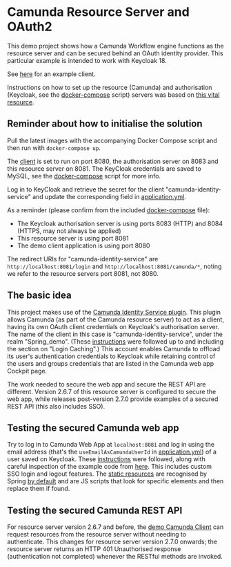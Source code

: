 # Camunda Resource Server and OAuth2

This demo project shows how a Camunda Workflow engine functions as the resource server and 
can be secured behind an OAuth identity provider. This particular example is intended to work with Keycloak 18.

See [here](https://github.com/jfspps/CamundaOAuthClientDemo) for an example client.

Instructions on how to set up the resource (Camunda) and authorisation (Keycloak, see the [docker-compose](/docker/docker-compose.yml) script) 
servers was based on [this vital resource](https://github.com/camunda-community-hub/camunda-bpm-identity-keycloak).

## Reminder about how to initialise the solution

Pull the latest images with the accompanying Docker Compose script and then run with `docker-compose up`.

The [client]((https://github.com/jfspps/CamundaOAuthClientDemo)) is set to run on port 8080, the authorisation server on 8083 and this resource server on 8081. 
The KeyCloak credentials are saved to MySQL, see the [docker-compose](docker/docker-compose.yml) script for more info.

Log in to KeyCloak and retrieve the secret for the client "camunda-identity-service" and update the corresponding field
in [application.yml](/src/main/resources/application.yml).

As a reminder (please confirm from the included [docker-compose](docker/docker-compose.yml) file):

+ The Keycloak authorisation server is using ports 8083 (HTTP) and 8084 (HTTPS, may not always be applied)
+ This resource server is using port 8081
+ The demo client application is using port 8080

The redirect URIs for "camunda-identity-service" are `http://localhost:8081/login` and `http://localhost:8081/camunda/*`, noting we refer to
the resource servers port 8081, not 8080.

## The basic idea

This project makes use of the [Camunda Identity Service plugin](https://github.com/camunda-community-hub/camunda-platform-7-keycloak).
This plugin allows Camunda (as part of the Camunda resource server) to act as a client, having its own OAuth client credentials 
on Keycloak's authorisation server. The name of the client in this case is "camunda-identity-service", under the realm "Spring_demo". (These
[instructions](https://github.com/camunda-community-hub/camunda-platform-7-keycloak#prerequisites-in-your-keycloak-realm) were followed up to 
and including the section on "Login Caching".) This account enables Camunda to offload its user's authentication credentials 
to Keycloak while retaining control of the users and groups credentials that are listed in the Camunda web app Cockpit page.

The work needed to secure the web app and secure the REST API are different. Version 2.6.7 of this resource server is configured to secure
the web app, while releases post-version 2.7.0 provide examples of a secured REST API (this also includes SSO).

## Testing the secured Camunda web app

Try to log in to Camunda Web App at `localhost:8081` and log in using the email address (that's the `useEmailAsCamundaUserId` 
in [application.yml](/src/main/resources/application.yml)) of a user saved on Keycloak. 
These [instructions](https://github.com/camunda-community-hub/camunda-platform-7-keycloak/tree/master/examples/sso-kubernetes#optional-security-for-the-camunda-rest-api)
were followed, along with careful inspection of the example code from [here](https://github.com/camunda-community-hub/camunda-platform-7-keycloak/tree/master/examples/sso-kubernetes).
This includes custom SSO login and logout features. The [static resources](src/main/resources/META-INF/resources) are recognised by Spring [by default](https://www.baeldung.com/spring-mvc-static-resources)
and are JS scripts that look for specific elements and then replace them if found.

## Testing the secured Camunda REST API

For resource server version 2.6.7 and before, the [demo Camunda Client](https://github.com/jfspps/CamundaOAuthClientDemo) can 
request resources from the resource server without needing to authenticate. This changes for resource server version 2.7.0 onwards; the 
resource server returns an HTTP 401 Unauthorised response (authentication not completed) whenever the RESTful methods are invoked.
